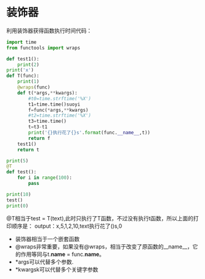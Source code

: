 # 装饰器
利用装饰器获得函数执行时间代码：
```python
import time
from functools import wraps

def test1():
    print(2)
print('x')
def T(func):
    print(1)
    @wraps(func)
    def t(*args,**kwargs):
        #t0=time.strftime('%X')
        t1=time.time()suoyi
        f=func(*args,**kwargs)
        #t2=time.strftime('%X')
        t3=time.time()
        t=t3-t1
        print('{}执行花了{}s'.format(func.__name__,t))
        return f
    test1()
    return t

print(5)
@T
def test():
    for i in range(100):
        pass      

print(10)
test()
print(0)
```
@T相当于test = T(text),此时只执行了T函数，不过没有执行t函数，所以上面的打印顺序是：
output：x,5,1,2,10,text执行花了()s,0

* 装饰器相当于一个嵌套函数
* @wraps非常重要，如果没有@wraps，相当于改变了原函数的__name__，它的作用等同与t.__name__ = func.__name__。
* *args可以代替多个参数.
* *kwargsk可以代替多个关键字参数
